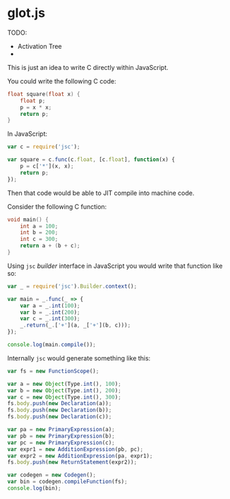 # glot.js

TODO:

 - Activation Tree
 - 

This is just an idea to write C directly within JavaScript.

You could write the following C code:

```c
float square(float x) {
    float p;
    p = x * x;
    return p;
}
```

In JavaScript:

```js
var c = require('jsc');

var square = c.func(c.float, [c.float], function(x) {
    p = c['*'](x, x);
    return p;
});
```

Then that code would be able to JIT compile into machine code.


Consider the following C function:

```c
void main() {
    int a = 100;
    int b = 200;
    int c = 300;
    return a + (b + c);
}
```

Using `jsc` *builder* interface in JavaScript you would write that function like so:

```js
var _ = require('jsc').Builder.context();

var main = _.func(_ => {
    var a = _.int(100);
    var b = _.int(200);
    var c = _.int(300);
    _.return(_.['+'](a, _['+'](b, c)));
});

console.log(main.compile());
```

Internally `jsc` would generate something like this:

```js
var fs = new FunctionScope();

var a = new Object(Type.int(), 100);
var b = new Object(Type.int(), 200);
var c = new Object(Type.int(), 300);
fs.body.push(new Declaration(a));
fs.body.push(new Declaration(b));
fs.body.push(new Declaration(c));

var pa = new PrimaryExpression(a);
var pb = new PrimaryExpression(b);
var pc = new PrimaryExpression(c);
var expr1 = new AdditionExpression(pb, pc);
var expr2 = new AdditionExpression(pa, expr1);
fs.body.push(new ReturnStatement(expr2));

var codegen = new Codegen();
var bin = codegen.compileFunction(fs);
console.log(bin);
```

